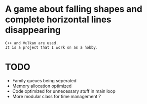 # A game about falling shapes and complete horizontal lines disappearing
    C++ and Vulkan are used.
    It is a project that I work on as a hobby.

# TODO
* Family queues being seperated
* Memory allocation optimized
* Code optimized for unnecessary stuff in main loop
* More modular class for time management ?
